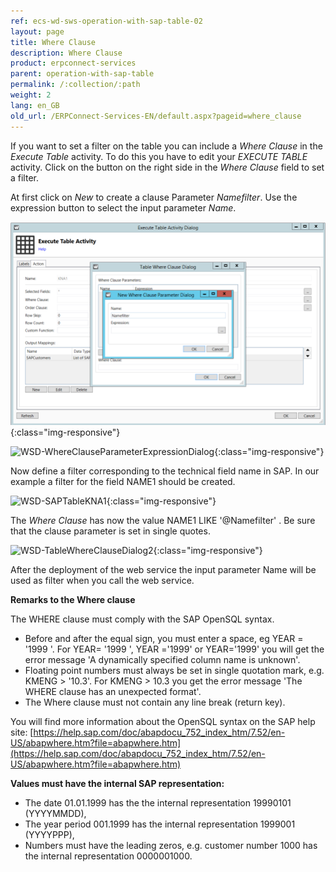 ```yaml
---
ref: ecs-wd-sws-operation-with-sap-table-02
layout: page
title: Where Clause
description: Where Clause
product: erpconnect-services
parent: operation-with-sap-table
permalink: /:collection/:path
weight: 2
lang: en_GB
old_url: /ERPConnect-Services-EN/default.aspx?pageid=where_clause
---
```


If you want to set a filter on the table you can include a *Where Clause* in the *Execute Table* activity. 
To do this you have to edit your *EXECUTE TABLE* activity.
Click on the button on the right side in the *Where Clause* field to set a filter. 

At first click on *New* to create a clause Parameter *Namefilter*. Use the expression button to select the input parameter *Name*.

![WSD-NewWhereClauseParameterDialog](/img/content/WSD-NewWhereClauseParameterDialog.png){:class="img-responsive"}

![WSD-WhereClauseParameterExpressionDialog](/img/content/WSD-WhereClauseParameterExpressionDialog.png){:class="img-responsive"}

Now define a filter corresponding to the technical field name in SAP. 
In our example a filter for the field NAME1 should be created.  

![WSD-SAPTableKNA1](/img/content/WSD-SAPTableKNA1.png){:class="img-responsive"}

The *Where Clause* has now the value NAME1 LIKE '@Namefilter' . Be sure that the clause parameter is set in single quotes.   

![WSD-TableWhereClauseDialog2](/img/content/WSD-TableWhereClauseDialog2.png){:class="img-responsive"}

After the deployment of the web service the input parameter Name will be used as filter when you call the web service.  

**Remarks to the Where clause**

The WHERE clause must comply with the SAP OpenSQL syntax.

- Before and after the equal sign, you must enter a space, eg YEAR = '1999 '. For YEAR= '1999 ', YEAR ='1999' or YEAR='1999' you will get the error message 'A dynamically specified column name is unknown'.
- Floating point numbers must always be set in single quotation mark, e.g. KMENG > '10.3'. For KMENG > 10.3 you get the error message 'The WHERE clause has an unexpected format'.
- The Where clause must not contain any line break (return key).

You will find more information about the OpenSQL syntax on the SAP help site: [https://help.sap.com/doc/abapdocu_752_index_htm/7.52/en-US/abapwhere.htm?file=abapwhere.htm](https://help.sap.com/doc/abapdocu_752_index_htm/7.52/en-US/abapwhere.htm?file=abapwhere.htm)

**Values must have the internal SAP representation:**

- The date 01.01.1999 has the the internal representation 19990101 (YYYYMMDD),
- The year period 001.1999 has the internal representation 1999001 (YYYYPPP),
- Numbers must have the leading zeros, e.g. customer number 1000 has the internal representation 0000001000.
